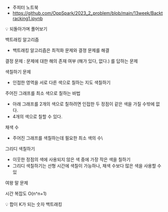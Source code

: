 - 주피터 노트북
- https://github.com/OppSpark/2023_2_problem/blob/main/13week/Backtracking1.ipynb

<aside>
💡 되돌아가며 풀어보기

</aside>

백트래킹 알고리즘

- 백트래킹 알고리즘은 최적화 문제와 결졍 문제를 해결

결정 문제 : 문제에 대한 해의 존재 여부 (해가 있다, 없다.) 를 답하는 문제

색칠하기 문제

- 인접한 영역을 서로 다른 색으로 칠하는 지도 색칠하기

주어진 그래프를 최소 색으로 칠하는 바법

- 아래 그래프를 2개의 색으로 칠하려면 인접한 두 정점이 같은 색을 가질 수밖에 없다.
- 4개의 색으로 칠할 수 있다.

채색 수

- 주어진 그래프를 색칠하는데 필요한 최소 색의 수\\

그리디 색칠하기

- 이웃한 정점의 색에 사용되지 않은 색 중에 가장 작은 색을 칠하기
- 그리디 색칠하기는 선형 시간에 색칠이 가능하나, 채색 수보다 많은 색을 사용할 수 있

여왕 말 문제

시간 복잡도 O(n^n+1)

<aside>
💡 합이 K가 되는 숫자 백트래킹

</aside>
